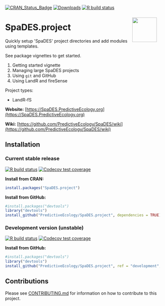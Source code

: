 <!-- badges: start -->
[![CRAN_Status_Badge](https://www.r-pkg.org/badges/version/SpaDES.project)](https://cran.r-project.org/package=SpaDES.project)
[![Downloads](https://cranlogs.r-pkg.org/badges/grand-total/SpaDES.project)](https://cran.r-project.org/package=SpaDES.project)
[![R build status](https://github.com/PredictiveEcology/SpaDES.project/workflows/R-CMD-check/badge.svg)](https://github.com/PredictiveEcology/SpaDES.project/actions)
<!-- badges: end -->

<img align="right" width="80" vspace="10" hspace="10" src="https://github.com/PredictiveEcology/SpaDES/raw/master/docs/images/SpaDES.png">

# SpaDES.project

Quickly setup 'SpaDES' project directories and add modules using templates.

See package vignettes to get started.

1. Getting started vignette
2. Managing large SpaDES projects
3. Using `git` and GitHub
4. Using LandR and fireSense

Project types:

- LandR-fS

**Website:** [https://SpaDES.PredictiveEcology.org](https://SpaDES.PredictiveEcology.org)

**Wiki:** [https://github.com/PredictiveEcology/SpaDES/wiki](https://github.com/PredictiveEcology/SpaDES/wiki)

## Installation

### Current stable release

[![R build status](https://github.com/PredictiveEcology/SpaDES.project/workflows/R-CMD-check/badge.svg?branch=master)](https://github.com/PredictiveEcology/SpaDES.project/actions)
[![Codecov test coverage](https://codecov.io/gh/PredictiveEcology/SpaDES.project/branch/master/graph/badge.svg)](https://codecov.io/gh/PredictiveEcology/SpaDES.project?branch=master)

**Install from CRAN:**

```r
install.packages("SpaDES.project")
```

**Install from GitHub:**

```r
#install.packages("devtools")
library("devtools")
install_github("PredictiveEcology/SpaDES.project", dependencies = TRUE) # master
```

### Development version (unstable)

[![R build status](https://github.com/PredictiveEcology/SpaDES.project/workflows/R-CMD-check/badge.svg?branch=development)](https://github.com/PredictiveEcology/SpaDES.project/actions)
[![Codecov test coverage](https://codecov.io/gh/PredictiveEcology/SpaDES.project/branch/development/graph/badge.svg)](https://codecov.io/gh/PredictiveEcology/SpaDES.project?branch=development)

**Install from GitHub:**

```r
#install.packages("devtools")
library("devtools")
install_github("PredictiveEcology/SpaDES.project", ref = "development", dependencies = TRUE)
```

## Contributions

Please see [CONTRIBUTING.md](CONTRIBUTING.md) for information on how to contribute to this project.
